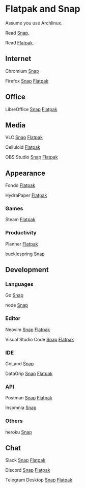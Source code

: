 # Flatpak and Snap

Assume you use Archlinux.

Read [Snap](https://wiki.archlinux.org/index.php/Snap).

Read [Flatpak](https://wiki.archlinux.org/index.php/Flatpak).

## Internet

Chromium
[Snap](https://snapcraft.io/chromium)

Firefox
[Snap](https://snapcraft.io/firefox)
[Flatpak](https://flathub.org/apps/details/org.mozilla.firefox)

## Office

LibreOffice
[Snap](https://snapcraft.io/libreoffice)
[Flatpak](https://flathub.org/apps/details/org.libreoffice.LibreOffice)

## Media

VLC
[Snap](https://snapcraft.io/vlc)
[Flatpak](https://flathub.org/apps/search/vlc)

Celluloid
[Flatpak](https://flathub.org/apps/details/io.github.celluloid_player.Celluloid)

OBS Studio
[Snap](https://snapcraft.io/obs-studio)
[Flatpak](https://flathub.org/apps/details/com.obsproject.Studio)

## Appearance

Fondo
[Flatpak](https://flathub.org/apps/details/com.github.calo001.fondo)

HydraPaper
[Flatpak](https://flathub.org/apps/details/org.gabmus.hydrapaper)

### Games

Steam
[Flatpak](https://flathub.org/apps/details/com.valvesoftware.Steam)

### Productivity

Planner
[Flatpak](https://flathub.org/apps/details/com.github.alainm23.planner)

bucklespring
[Snap](https://snapcraft.io/bucklespring)

## Development

### Languages

Go
[Snap](https://snapcraft.io/go)

node
[Snap](https://snapcraft.io/node)

### Editor

Neovim
[Snap](https://snapcraft.io/nvim)
[Flatpak](https://flathub.org/apps/details/io.neovim.nvim)

Visual Studio Code
[Snap](https://snapcraft.io/code)
[Flatpak](https://flathub.org/apps/details/com.visualstudio.code)

### IDE

GoLand
[Snap](https://snapcraft.io/goland)

DataGrip
[Snap](https://snapcraft.io/datagrip)
[Flatpak](https://flathub.org/apps/details/com.jetbrains.DataGrip)

### API

Postman
[Snap](https://snapcraft.io/postman)
[Flatpak](https://flathub.org/apps/details/com.getpostman.Postman)

Insomnia
[Snap](https://snapcraft.io/insomnia)

### Others

heroku
[Snap](https://snapcraft.io/heroku)

## Chat

Slack
[Snap](https://snapcraft.io/slack)
[Flatpak](https://flathub.org/apps/details/com.slack.Slack)

Discord
[Snap](https://snapcraft.io/discord)
[Flatpak](https://flathub.org/apps/details/com.discordapp.Discord)

Telegram Desktop
[Snap](https://snapcraft.io/telegram-desktop)
[Flatpak](https://flathub.org/apps/details/org.telegram.desktop)
